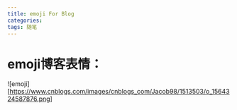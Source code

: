```yaml
---
title: emoji For Blog 
categories: 
tags: 随笔
---
```


# emoji博客表情：   

![emoji][https://www.cnblogs.com/images/cnblogs_com/Jacob98/1513503/o_1564324587876.png]